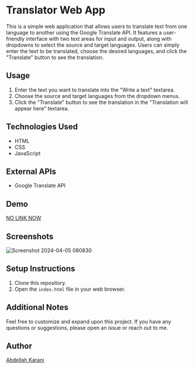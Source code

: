 
# Translator Web App

This is a simple web application that allows users to translate text from one language to another using the Google Translate API. It features a user-friendly interface with two text areas for input and output, along with dropdowns to select the source and target languages. Users can simply enter the text to be translated, choose the desired languages, and click the "Translate" button to see the translation.

## Usage

1. Enter the text you want to translate into the "Write a text" textarea.
2. Choose the source and target languages from the dropdown menus.
3. Click the "Translate" button to see the translation in the "Translation will appear here" textarea.

## Technologies Used

- HTML
- CSS
- JavaScript

## External APIs

- Google Translate API

## Demo

[NO LINK NOW](#)  <!-- Replace # with the URL of your live demo -->

## Screenshots

![Screenshot 2024-04-05 080830](https://github.com/AbdellahKarani/building_translater/assets/139627717/98fd9ec9-77f8-4878-8ec2-8ef80e94f950)

## Setup Instructions

1. Clone this repository.
2. Open the `index.html` file in your web browser.

## Additional Notes

Feel free to customize and expand upon this project. If you have any questions or suggestions, please open an issue or reach out to me.

## Author

[Abdellah Karani]([#](https://github.com/AbdellahKarani))  <!-- Replace # with the URL of your GitHub profile -->
